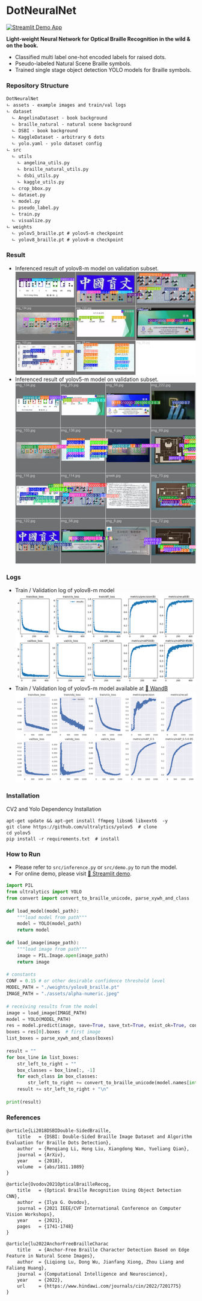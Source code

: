# DotNeuralNet

[![Streamlit Demo App](https://static.streamlit.io/badges/streamlit_badge_black_white.svg)](https://huggingface.co/spaces/snoop2head/braille-detection)

**Light-weight Neural Network for Optical Braille Recognition in the wild & on the book.**

- Classified multi label one-hot encoded labels for raised dots.
- Pseudo-labeled Natural Scene Braille symbols.
- Trained single stage object detection YOLO models for Braille symbols.

### Repository Structure

```
DotNeuralNet
ㄴ assets - example images and train/val logs
ㄴ dataset
  ㄴ AngelinaDataset - book background
  ㄴ braille_natural - natural scene background
  ㄴ DSBI - book background
  ㄴ KaggleDataset - arbitrary 6 dots
  ㄴ yolo.yaml - yolo dataset config
ㄴ src
  ㄴ utils
    ㄴ angelina_utils.py
    ㄴ braille_natural_utils.py
    ㄴ dsbi_utils.py
    ㄴ kaggle_utils.py
  ㄴ crop_bbox.py
  ㄴ dataset.py
  ㄴ model.py
  ㄴ pseudo_label.py
  ㄴ train.py
  ㄴ visualize.py
ㄴ weights
  ㄴ yolov5_braille.pt # yolov5-m checkpoint
  ㄴ yolov8_braille.pt # yolov8-m checkpoint
```

### Result

- Inferenced result of yolov8-m model on validation subset.
  ![yolov8 img](./assets/result_yolov8.png)
- Inferenced result of yolov5-m model on validation subset.
  ![yolov5 img](./assets/result_yolov5.png)

### Logs

- Train / Validation log of yolov8-m model
  ![yolov8 log](./assets/log_yolov8_long.png)
- Train / Validation log of yolov5-m model available at [🔗 WandB](https://wandb.ai/snoop2head/YOLOv5/runs/mqvmh4nc)
  ![yolov8 log](./assets/log_yolov5.png)

### Installation

CV2 and Yolo Dependency Installation

```shell
apt-get update && apt-get install ffmpeg libsm6 libxext6  -y
git clone https://github.com/ultralytics/yolov5  # clone
cd yolov5
pip install -r requirements.txt  # install
```

### How to Run

- Please refer to `src/inference.py` or `src/demo.py` to run the model. 
- For online demo, please visit [🔗 Streamlit demo](https://huggingface.co/spaces/snoop2head/braille-detection).

```python
import PIL
from ultralytics import YOLO
from convert import convert_to_braille_unicode, parse_xywh_and_class

def load_model(model_path):
    """load model from path"""
    model = YOLO(model_path)
    return model

def load_image(image_path):
    """load image from path"""
    image = PIL.Image.open(image_path)
    return image

# constants
CONF = 0.15 # or other desirable confidence threshold level
MODEL_PATH = "./weights/yolov8_braille.pt"
IMAGE_PATH = "./assets/alpha-numeric.jpeg"

# receiving results from the model
image = load_image(IMAGE_PATH)
model = YOLO(MODEL_PATH)
res = model.predict(image, save=True, save_txt=True, exist_ok=True, conf=CONF)
boxes = res[0].boxes  # first image
list_boxes = parse_xywh_and_class(boxes)

result = ""
for box_line in list_boxes:
    str_left_to_right = ""
    box_classes = box_line[:, -1]
    for each_class in box_classes:
        str_left_to_right += convert_to_braille_unicode(model.names[int(each_class)])
    result += str_left_to_right + "\n"

print(result)
```



### References

```
@article{Li2018DSBIDouble-SidedBraille,
    title   = {DSBI: Double-Sided Braille Image Dataset and Algorithm Evaluation for Braille Dots Detection},
    author  = {Renqiang Li, Hong Liu, Xiangdong Wan, Yueliang Qian},
    journal = {ArXiv},
    year    = {2018},
    volume  = {abs/1811.1089}
}
```

```
@article{Ovodov2021OpticalBrailleRecog,
    title   = {Optical Braille Recognition Using Object Detection CNN},
    author  = {Ilya G. Ovodov},
    journal = {2021 IEEE/CVF International Conference on Computer Vision Workshops},
    year    = {2021},
    pages   = {1741-1748}
}
```

```
@article{lu2022AnchorFreeBrailleCharac
    title   = {Anchor-Free Braille Character Detection Based on Edge Feature in Natural Scene Images},
    author  = {Liqiong Lu, Dong Wu, Jianfang Xiong, Zhou Liang and Faliang Huang},
    journal = {Computational Intelligence and Neuroscience},
    year    = {2022},
    url     = {https://www.hindawi.com/journals/cin/2022/7201775}
}
```
